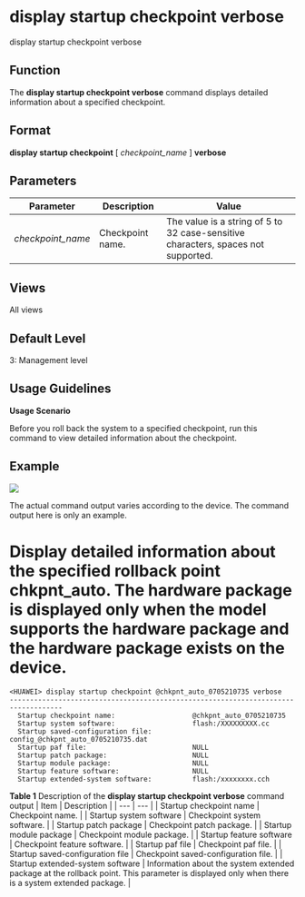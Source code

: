 display startup checkpoint verbose
==================================

display startup checkpoint verbose

Function
--------



The **display startup checkpoint verbose** command displays detailed information about a specified checkpoint.




Format
------

**display startup checkpoint** [ *checkpoint\_name* ] **verbose**


Parameters
----------

| Parameter | Description | Value |
| --- | --- | --- |
| *checkpoint\_name* | Checkpoint name. | The value is a string of 5 to 32 case-sensitive characters, spaces not supported. |



Views
-----

All views


Default Level
-------------

3: Management level


Usage Guidelines
----------------

**Usage Scenario**

Before you roll back the system to a specified checkpoint, run this command to view detailed information about the checkpoint.


Example
-------

![](../public_sys-resources/note_3.0-en-us.png) 

The actual command output varies according to the device. The command output here is only an example.


# Display detailed information about the specified rollback point chkpnt\_auto. The hardware package is displayed only when the model supports the hardware package and the hardware package exists on the device.
```
<HUAWEI> display startup checkpoint @chkpnt_auto_0705210735 verbose
-----------------------------------------------------------------------------------
  Startup checkpoint name:                   @chkpnt_auto_0705210735
  Startup system software:                   flash:/XXXXXXXXX.cc
  Startup saved-configuration file:          config_@chkpnt_auto_0705210735.dat
  Startup paf file:                          NULL
  Startup patch package:                     NULL
  Startup module package:                    NULL
  Startup feature software:                  NULL
  Startup extended-system software:          flash:/xxxxxxxx.cch

```

**Table 1** Description of the **display startup checkpoint verbose** command output
| Item | Description |
| --- | --- |
| Startup checkpoint name | Checkpoint name. |
| Startup system software | Checkpoint system software. |
| Startup patch package | Checkpoint patch package. |
| Startup module package | Checkpoint module package. |
| Startup feature software | Checkpoint feature software. |
| Startup paf file | Checkpoint paf file. |
| Startup saved-configuration file | Checkpoint saved-configuration file. |
| Startup extended-system software | Information about the system extended package at the rollback point. This parameter is displayed only when there is a system extended package. |